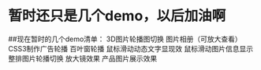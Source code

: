 # 暂时还只是几个demo，以后加油啊
##现在暂时的几个demo清单：
3D图片轮播图切换
图片相册（可放大查看）
CSS3制作广告轮播
百叶窗轮播
鼠标滑动动态文字显现效
鼠标滑动图片信息显示
整排图片轮播切换
放大镜效果
产品图片展示效果
